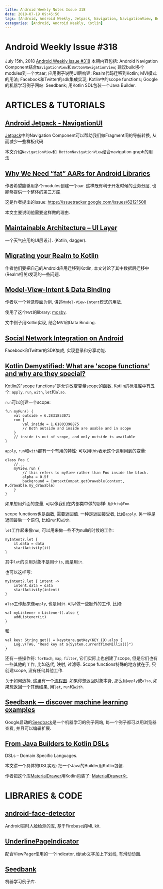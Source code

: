```yaml
---
title: Android Weekly Notes Issue 318
date: 2018-07-19 09:45:56
tags: [Android, Android Weekly, Jetpack, Navigation, NavigationView, BottomNavigationView, Kotlin, Realm, MVI, Facebook, Twitter]
categories: [Android, Android Weekly, Kotlin]
---
```


# Android Weekly Issue #318
July 15th, 2018
[Android Weekly Issue #318](https://androidweekly.net/)
本期内容包括: Android Navigation Component结合`NavigationView`和`BottomNavigationView`; 建议build多个modules到一个大aar; 应用例子说明UI层构建; Realm代码迁移到Kotlin; MVI模式的用法; Facebook和Twitter的sdk集成实现;
Kotlin中的scope functions; Google的机器学习例子网站: Seedbank; 用Kotlin SDL包装一个Java Builder.

<!-- more -->

# ARTICLES & TUTORIALS
## [Android Jetpack - NavigationUI](https://proandroiddev.com/android-jetpack-navigationui-a7c9f17c510e)
[Jetpack](https://developer.android.com/jetpack/)中的Navigation Component可以帮助我们做Fragment间的导航转换, 从而减少一些样板代码.

本文介绍`NavigationView`和` BottomNavigationView`结合navigation graph的用法.


## [Why We Need “fat” AARs for Android Libraries](https://handstandsam.com/2018/07/13/why-we-need-fat-aars-for-android-libraries/)
作者希望能够用多个modules创建一个aar.
这样既有利于开发时候的业务分层, 也能够提供一个整体的第三方库.

这是作者提出的issue: https://issuetracker.google.com/issues/62121508

本文主要说明他需要这样做的理由.


## [Maintainable Architecture – UI Layer](https://blog.stylingandroid.com/maintainable-architecture-five-day-forecast-ui-layer/)
一个天气应用的UI层设计.
(Kotlin, dagger).

## [Migrating your Realm to Kotlin](https://blog.blueapron.io/migrating-your-realm-to-kotlin-ee0fa5fc29b)
作者他们要把自己的Android应用迁移到Kotlin, 本文讨论了其中数据层迁移中(Realm相关)发现的一些问题.


## [Model-View-Intent & Data Binding](https://proandroiddev.com/model-view-intent-data-binding-39c7a6a6512f)
作者以一个登录界面为例, 讲述`Model-View-Intent`模式的用法.

使用了这个`MVI`的library: [mosby](https://github.com/sockeqwe/mosby).

文中例子用Kotlin实现, 结合MVI和Data Binding.

## [Social Network Integration on Android](https://www.raywenderlich.com/191933/social-network-integration-on-android)
Facebook和Twitter的SDK集成, 实现登录和分享功能.


## [Kotlin Demystified: What are 'scope functions' and why are they special?](https://medium.com/google-developers/kotlin-demystified-scope-functions-57ca522895b1)
Kotlin的"scope functions"是允许改变变量scope的函数.
Kotlin的标准库中有五个: `apply`, `run`, `with`, `let`和`also`.

`run`可以创建一个scope:

```
fun myFun() {
    val outside = 6.2831853071
    run {
        val inside = 1.61803398875
        // Both outside and inside are usable and in scope
    }
    // inside is out of scope, and only outside is available
}
```


`apply`, `run`和`with`都有一个有用的特性: 可以用this表示这个调用用到的变量:
```
class Foo {
    //...
    myView.run {
        // this refers to myView rather than Foo inside the block.
        alpha = 0.5f
        background = ContextCompat.getDrawable(context, R.drawable.my_drawable)
    }
}
```

如果想用外面的变量, 可以像我们在内部类中做的那样: 用`this@Foo`.


scope functions也是函数, 需要返回值.
一种是返回接受者, 比如`apply`.
另一种是返回最后一个语句, 比如`run`和`with`.


`let`工作起来像`run`, 可以用来做一些不为null的时候的工作:
```
myIntent?.let {
    it.data = data
    startActivity(it)
}
```
其中`let`的引用对象不是用`this`, 而是用`it`.

也可以这样写:
```
myIntent?.let { intent ->
    intent.data = data
    startActivity(intent)
}
```

`also`工作起来像`apply`, 也是用`it`.
可以做一些额外的工作, 比如:
```
val myListener = Listener().also {
    addListener(it)
}
```
和:
```
val key: String get() = keystore.getKey(KEY_ID).also {
    Log.v(TAG, "Read key at ${System.currentTimeMillis()}")
}
```

还有一些操作符: `forEach`, `map`, `filter`, 它们实际上也创建了scope, 但是它们也有一些其他的工作, 比如迭代, 映射, 过滤等. Scope functions特殊的地方就在于, 只创建scope, 没有任何其他工作.

关于如何选择, 这里有一个[流程图](https://cdn-images-1.medium.com/max/1600/1*pLNnrvgvmG6Mdi0Yw3mdPQ.png).
如果你想返回对象本身, 那么用`apply`或`also`, 如果想返回一个其他结果, 用`let`, `run`和`with`.


## [Seedbank — discover machine learning examples](https://medium.com/tensorflow/seedbank-discover-machine-learning-examples-2ff894542b57)
Google启动的[Seedback](http://tools.google.com/seedbank/)是一个机器学习的例子网站, 每一个例子都可以用浏览器查看, 并且可以编辑扩展.

## [From Java Builders to Kotlin DSLs](https://kotlinexpertise.com/java-builders-kotlin-dsls/)
DSLs – Domain Specific Languages.

本文讲一个具体的DSL实现: 把一个Java的Builder用Kotlin包装.

作者把这个库[MaterialDrawer](https://github.com/mikepenz/MaterialDrawer)用Kotlin包装了: [MaterialDrawerKt](https://github.com/zsmb13/MaterialDrawerKt).


# LIBRARIES & CODE
## [android-face-detector](https://github.com/husaynhakeem/android-face-detector)
Android实时人脸检测的库, 基于Firebase的ML kit.

## [UnderlinePageIndicator](https://github.com/dcampogiani/UnderlinePageIndicator)
配合ViewPager使用的一个indicator, 给tab文字加上下划线, 有滑动动画.

## [Seedbank](https://tools.google.com/seedbank/)
机器学习例子库.
